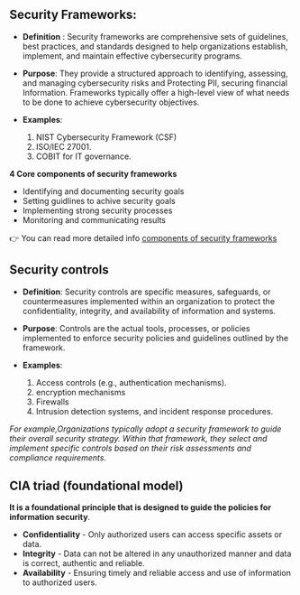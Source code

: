 ## Security Frameworks:
-  **Definition** : Security frameworks are comprehensive sets of guidelines, best practices, and standards designed to help organizations establish, implement, and maintain effective cybersecurity programs.
   
- **Purpose**: They provide a structured approach to identifying, assessing, and managing cybersecurity risks and Protecting PII, securing financial Information. Frameworks typically offer a high-level view of what needs to be done to achieve cybersecurity objectives.
 
- **Examples**:
  1. NIST Cybersecurity Framework (CSF)
  2. ISO/IEC 27001.
  3. COBIT for IT governance.
     
**4 Core components of security frameworks**  

- Identifying and documenting security goals
- Setting guidlines to achive security goals
- Implementing strong security processes
- Monitoring and communicating results

👉 You can read more detailed info  [components of security frameworks](https://www.techtarget.com/searchsecurity/answer/What-are-the-core-components-of-a-cybersecurity-framework)  
  
## Security controls
- **Definition**: Security controls are specific measures, safeguards, or countermeasures implemented within an organization to protect the confidentiality, integrity, and availability of information and systems.

- **Purpose**: Controls are the actual tools, processes, or policies implemented to enforce security policies and guidelines outlined by the framework.
  
- **Examples**:
  1. Access controls (e.g., authentication mechanisms).
  2. encryption mechanisms
  3. Firewalls
  4. Intrusion detection systems, and incident response procedures.

*For example,Organizations typically adopt a security framework to guide their overall security strategy. Within that framework, they select and implement specific controls based on their risk assessments and compliance requirements*.

## CIA triad (foundational model)
**It is a foundational principle that is designed to guide the policies for information security**.

- **Confidentiality** - Only authorized users can access specific assets or data.
- **Integrity** - Data can not be altered in any unauthorized manner and data is correct, authentic and reliable.
- **Availability** - Ensuring timely and reliable access and use of information to authorized users.
